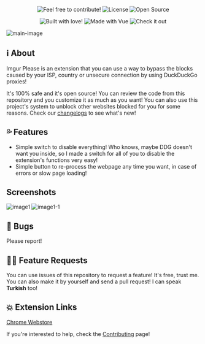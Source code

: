 <p align="center">
  <img src="https://img.shields.io/badge/contributions-welcome-brightgreen.svg?style=flat" alt="Feel free to contribute!" />
  <img src="https://camo.githubusercontent.com/d19ab0838f1c52f86c8f7f608f8d14b5d04158e9/68747470733a2f2f696d672e736869656c64732e696f2f62616467652f6c6963656e73652d4d49542d6c69676874677261792e737667" alt="License" data-canonical-src="https://img.shields.io/badge/license-MIT-lightgray.svg">
  <img src="https://badges.frapsoft.com/os/v1/open-source.svg?v=103" alt="Open Source" />
</p>

<p align="center">
  <img src="http://forthebadge.com/images/badges/built-with-love.svg" alt="Built with love!" />
  <img src="https://forthebadge.com/images/badges/made-with-vue.svg" alt="Made with Vue" />
  <img src="https://forthebadge.com/images/badges/check-it-out.svg" alt="Check it out" />
</p>

![main-image](https://the-person-under-this-message.is-inside.me/neyNevqb.png "Cool, right?")

## ℹ️ About

Imgur Please is an extension that you can use a way to bypass the blocks caused by your ISP, country or unsecure connection by using DuckDuckGo proxies!

It's 100% safe and it's open source! You can review the code from this repository and you customize it as much as you want! You can also use this project's system to unblock other websites blocked for you for some reasons. Check our [changelogs](https://github.com/eggsywashere/imgur-please/blob/master/CHANGELOGS.md) to see what's new!

## 💦 Features

- Simple switch to disable everything! Who knows, maybe DDG doesn't want you inside, so I made a switch for all of you to disable the extension's functions very easy!
- Simple button to re-process the webpage any time you want, in case of errors or slow page loading!

## Screenshots

![image1](https://the-person-under-this-message.is-inside.me/ZHcbI2pz.png "Extension isn't activated.")
![image1-1](https://the-person-under-this-message.is-inside.me/h6ZGnHmw.png "Extension is active!")

## 🔧 Bugs

Please report!

## 💁🏻 Feature Requests

You can use issues of this repository to request a feature! It's free, trust me. You can also make it by yourself and send a pull request! I can speak **Turkish** too!

## 💥 Extension Links

[Chrome Webstore](https://chrome.google.com/webstore/detail/imgur-please/lpngbkmgnehdkkobdbieckjpphkohffd)

If you're interested to help, check the [Contributing](https://github.com/eggsywashere/imgur-please/blob/master/CONTRIBUTING.md) page!
